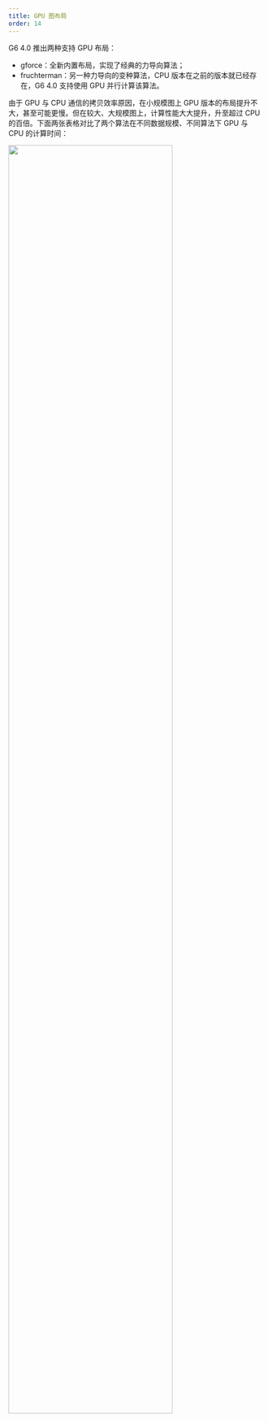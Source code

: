 ```yaml
---
title: GPU 图布局
order: 14
---
```


G6 4.0 推出两种支持 GPU 布局：

- gforce：全新内置布局，实现了经典的力导向算法；
- fruchterman：另一种力导向的变种算法，CPU 版本在之前的版本就已经存在，G6 4.0 支持使用 GPU 并行计算该算法。

由于 GPU 与 CPU 通信的拷贝效率原因，在小规模图上 GPU 版本的布局提升不大，甚至可能更慢。但在较大、大规模图上，计算性能大大提升，升至超过 CPU 的百倍。下面两张表格对比了两个算法在不同数据规模、不同算法下 GPU 与 CPU 的计算时间：

<img src='https://gw.alipayobjects.com/mdn/rms_f8c6a0/afts/img/A*4ogTQKrWhIkAAAAAAAAAAAAAARQnAQ' width='80%' alt=''/>
